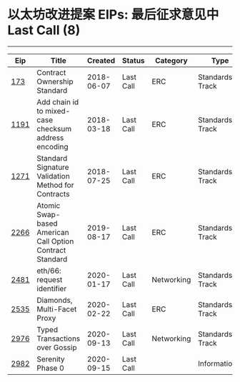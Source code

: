
# 以太坊改进提案 EIPs: 最后征求意见中 Last Call (8)
---
| Eip                     | Title                                                    | Created    | Status    | Category   | Type            |
| ----------------------- | -------------------------------------------------------- | ---------- | --------- | ---------- | --------------- |
| [173](/zh/eip-173.md)   | Contract Ownership Standard                              | 2018-06-07 | Last Call | ERC        | Standards Track |
| [1191](/zh/eip-1191.md) | Add chain id to mixed-case checksum address encoding     | 2018-03-18 | Last Call | ERC        | Standards Track |
| [1271](/zh/eip-1271.md) | Standard Signature Validation Method for Contracts       | 2018-07-25 | Last Call | ERC        | Standards Track |
| [2266](/zh/eip-2266.md) | Atomic Swap-based American Call Option Contract Standard | 2019-08-17 | Last Call | ERC        | Standards Track |
| [2481](/zh/eip-2481.md) | eth/66: request identifier                               | 2020-01-17 | Last Call | Networking | Standards Track |
| [2535](/zh/eip-2535.md) | Diamonds, Multi-Facet Proxy                              | 2020-02-22 | Last Call | ERC        | Standards Track |
| [2976](/zh/eip-2976.md) | Typed Transactions over Gossip                           | 2020-09-13 | Last Call | Networking | Standards Track |
| [2982](/zh/eip-2982.md) | Serenity Phase 0                                         | 2020-09-15 | Last Call |            | Informational   |

    